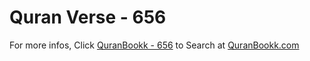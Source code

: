 # Quran Verse - 656 

For more infos, Click [QuranBookk - 656](https://www.quranbookk.com/quran/search?q=656) to Search at [QuranBookk.com](http://quranbookk.com/)
